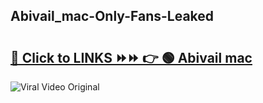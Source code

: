 
 ## Abivail_mac-Only-Fans-Leaked

# <h2><a href="https://clipsfans.com/Abivail_mac&ref=git">🔗 Click to LINKS ⏩⏩ 👉 🟢 Abivail mac </a></h2>

<a href="https://clipsfans.com/Abivail_mac&ref=git" rel="nofollow" data-target="animated-image.originalLink"><img src="https://i.ibb.co.com/xMMVF88/686577567.gif" alt="Viral Video Original" style="max-width: 100%; display: inline-block;" data-target="animated-image.originalImage"></a>
